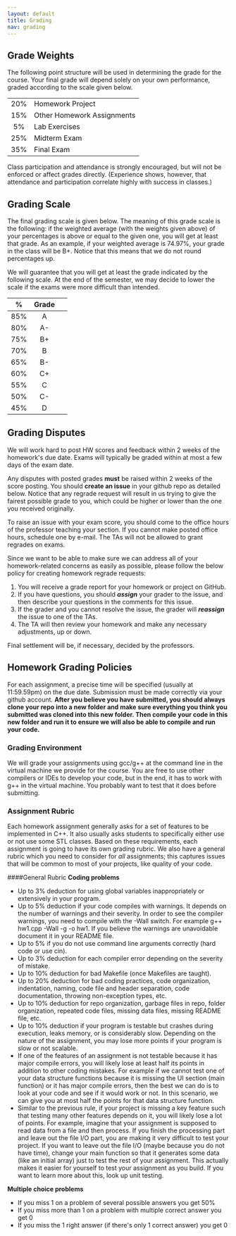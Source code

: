 ```yaml
---
layout: default
title: Grading
nav: grading
---
```


## Grade Weights
The following point structure will be used in determining the grade for the course. Your final grade will depend solely on your own performance, graded according to the scale given below. 

|     |                             |
| :-: | :---------------------------|
| 20% | Homework Project            |
| 15% | Other Homework Assignments  |
| 5%  | Lab Exercises               |
| 25% | Midterm Exam                |
| 35% | Final Exam                  |

Class participation and attendance is strongly encouraged, but will not be enforced or affect grades directly. (Experience shows, however, that attendance and participation correlate highly with success in classes.)

## Grading Scale
The final grading scale is given below. The meaning of this grade scale is the following: if the weighted average (with the weights given above) of your percentages is above or equal to the given one, you will get at least that grade. As an example, if your weighted average is 74.97%, your grade in the class will be B+. Notice that this means that we do not round percentages up.

We will guarantee that you will get at least the grade indicated by the following scale.  At the end of the semester, we may decide to lower the scale if the exams were more difficult than intended.

|  %  | Grade | &nbsp; |
| :-: | :---: | ------ |
| 85% |   A   | &nbsp; |
| 80% |   A-  | &nbsp; |
| 75% |   B+  | &nbsp; |
| 70% |   B   | &nbsp; |
| 65% |   B-  | &nbsp; |
| 60% |   C+  | &nbsp; |
| 55% |   C   | &nbsp; |
| 50% |   C-  | &nbsp; |
| 45% |   D   | &nbsp; |

## Grading Disputes
We will work hard to post HW scores and feedback within 2 weeks of the homework's due date. Exams will typically be graded within at most a few days of the exam date.

Any disputes with posted grades <strong>must</strong> be raised within 2 weeks of the score posting. You should **create an issue** in your github repo as detailed below. Notice that any regrade request will result in us trying to give the fairest possible grade to you, which could be higher or lower than the one you received originally.

To raise an issue with your exam score, you should come to the office hours of the professor teaching your section. If you cannot make posted office hours, schedule one by e-mail. The TAs will not be allowed to grant regrades on exams.

Since we want to be able to make sure we can address all of your homework-related concerns as easily as possible, please follow the below policy for creating homework regrade requests:
<ol>
	<li>You will receive a grade report for your homework or project on GitHub.</li>
	<li>If you have questions, you should <strong><em>assign</em></strong> your grader to the issue, and then describe your questions in the comments for this issue.</li>
	<li>If the grader and you cannot resolve the issue, the grader will <strong><em>reassign</em></strong> the issue to one of the TAs.</li>
	<li>The TA will then review your homework and make any necessary adjustments, up or down.</li>
</ol>

Final settlement will be, if necessary, decided by the professors.

## Homework Grading Policies
For each assignment, a precise time will be specified (usually at 11:59.59pm) on the due date. Submission must be made correctly via your github account. **After you believe you have submitted, you should always clone your repo into a new folder and make sure everything you think you submitted was cloned into this new folder.  Then compile your code in this new folder and run it to ensure we will also be able to compile and run your code.** 


### Grading Environment
We will grade your assignments using gcc/g++ at the command line in the virtual machine we provide for the course. You are free to use other compilers or IDEs to develop your code, but in the end, it has to work with g++ in the virtual machine. You probably want to test that it does before submitting.

### Assignment Rubric
Each homework assignment generally asks for a set of features to be
implemented in C++. It also usually asks students to specifically
either use or not use some STL classes. Based on these requirements,
each assignment is going to have its own grading rubric. We also have
a general rubric which you need to consider for *all* assignments;
this captures issues that will be common to most of your projects,
like quality of your code. 

####General Rubric
**Coding problems**

- Up to 3% deduction for using global variables inappropriately or extensively in your program.
- Up to 5% deduction if your code compiles with warnings. It depends on the number of warnings and their severity. In order to see the compiler warnings, you need to compile with the -Wall switch. For example g++ hw1.cpp -Wall -g -o hw1. If you believe the warnings are unavoidable document it in your README file.
- Up to 5% if you do not use command line arguments correctly (hard code or use cin).
- Up to 3% deduction for each compiler error depending on the severity of mistake.
- Up to 10% deduction for bad Makefile (once Makefiles are taught).
- Up to 20% deduction for bad coding practices, code organization, indentation, naming, code file and header separation, code documentation, throwing non-exception types, etc.
- Up to 10% deduction for repo organization, garbage files in repo, folder organization, repeated code files, missing data files, missing README file, etc.
- Up to 10% deduction if your program is testable but crashes during execution, leaks memory, or is considerably slow. Depending on the nature of the assignment, you may lose more points if your program is slow or not scalable.
- If one of the features of an assignment is not testable because it has major compile errors, you will likely lose at least half its points in addition to other coding mistakes. For example if we cannot test one of your data structure functions because it is missing the UI section (main function) or it has major compile errors, then the best we can do is to look at your code and see if it would work or not. In this scenario, we can give you at most half the points for that data structure function.
- Similar to the previous rule, if your project is missing a key feature such that testing many other features depends on it, you will likely lose a lot of points. For example, imagine that your assignment is supposed to read data from a file and then process. If you finish the processing part and leave out the file I/O part, you are making it very difficult to test your project. If you want to leave out the file I/O (maybe because you do not have time), change your main function so that it generates some data (like an initial array) just to test the rest of your assignment. This actually makes it easier for yourself to test your assignment as you build. If you want to learn more about this, look up unit testing.

**Multiple choice problems**

 + If you miss 1 on a problem of several possible answers you get 50%
 + If you miss more than 1 on a problem with multiple correct answer you get 0
 + If you miss the 1 right answer (if there's only 1 correct answer) you get 0
